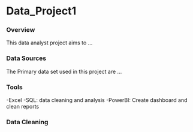 # Data_Project1

### Overview
This data analyst project aims to ...

### Data Sources
The Primary data set used in this project are ...

### Tools

-Excel
-SQL: data cleaning and analysis
-PowerBI: Create dashboard and clean reports

### Data Cleaning
